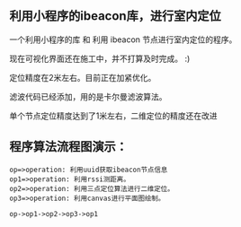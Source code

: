 利用小程序的ibeacon库，进行室内定位
------
一个利用小程序的库 和 利用 ibeacon 节点进行室内定位的程序。

现在可视化界面还在施工中，并不打算及时完成。 :)

定位精度在2米左右。目前正在加紧优化。

滤波代码已经添加，用的是卡尔曼滤波算法。

单个节点定位精度达到了1米左右，二维定位的精度还在改进

程序算法流程图演示：
------
```flow
op=>operation: 利用uuid获取ibeacon节点信息
op1=>operation: 利用rssi测距离。
op2=>operation: 利用三点定位算法进行二维定位。
op3=>operation: 利用canvas进行平面图绘制。

op->op1->op2->op3->op1
```
